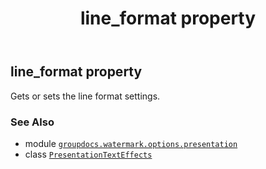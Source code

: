 ﻿---
title: line_format property
second_title: GroupDocs.Watermark for Python via .NET API References
description: 
type: docs
url: /python-net/groupdocs.watermark.options.presentation/presentationtexteffects/line_format/
is_root: false
weight: 30
---

## line_format property


Gets or sets the line format settings.

### See Also
* module [`groupdocs.watermark.options.presentation`](../../)
* class [`PresentationTextEffects`](/watermark/python-net/groupdocs.watermark.options.presentation/presentationtexteffects)
